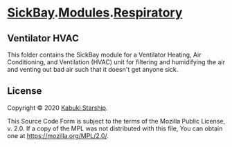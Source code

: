 # [SickBay](../../../).[Modules](../../).[Respiratory](../)

## Ventilator HVAC

This folder contains the SickBay module for a Ventilator Heating, Air Conditioning, and Ventilation (HVAC) unit for filtering and humidifying the air and venting out bad air such that it doesn't get anyone sick.

## License

Copyright © 2020 [Kabuki Starship](https://kabukistarship.com).

This Source Code Form is subject to the terms of the Mozilla Public License, v. 2.0. If a copy of the MPL was not distributed with this file, You can obtain one at <https://mozilla.org/MPL/2.0/>.
